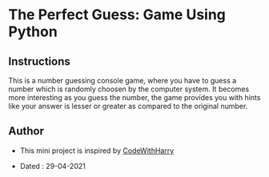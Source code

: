
# The Perfect Guess: Game Using Python

## Instructions
This is a number guessing console game, where you have to guess a number which is randomly choosen by the computer system. It becomes more interesting as you guess the number, the game provides you with hints like your answer is lesser or greater as compared to the original number.

## Author

- This mini project is inspired by [CodeWithHarry](https://youtu.be/gfDE2a7MKjA)

- Dated : 29-04-2021
